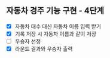 ## 자동차 경주 기능 구현 - 4단계

- [X] 자동차 대수 대신 자동차 이름 입력 받기
- [X] 기록 저장 시 자동차 이름과 같이 저장
- [ ] 우승자 선정
- [X] 라운드 결과와 우승자 출력